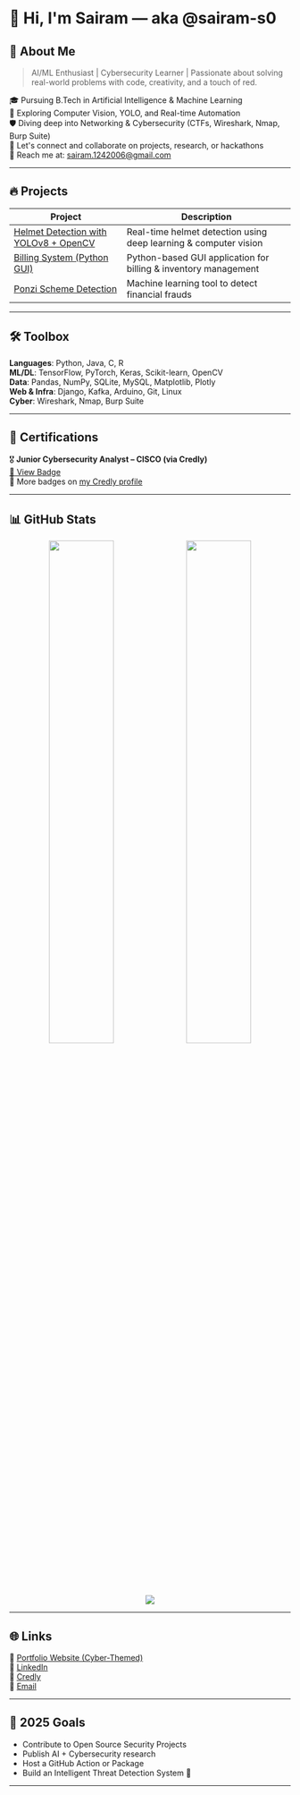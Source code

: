 # 👋 Hi, I'm Sairam — aka @sairam-s0

## 🧠 About Me

> AI/ML Enthusiast | Cybersecurity Learner | Passionate about solving real-world problems with code, creativity, and a touch of red.

🎓 Pursuing B.Tech in Artificial Intelligence & Machine Learning  
🔭 Exploring Computer Vision, YOLO, and Real-time Automation  
🛡️ Diving deep into Networking & Cybersecurity (CTFs, Wireshark, Nmap, Burp Suite)  
💬 Let's connect and collaborate on projects, research, or hackathons  
📧 Reach me at: [sairam.1242006@gmail.com](mailto:sairam.1242006@gmail.com)

---

## 🔥 Projects

| Project | Description |
|--------|-------------|
| [Helmet Detection with YOLOv8 + OpenCV](https://github.com/sairam-s0/helmetdection-using-yolo8m-opencv) | Real-time helmet detection using deep learning & computer vision |
| [Billing System (Python GUI)](https://github.com/sairam-s0/billing-system) | Python-based GUI application for billing & inventory management |
| [Ponzi Scheme Detection](https://github.com/Vijay-31-08-2005/ponzi-scheme-detection) | Machine learning tool to detect financial frauds |

---

## 🛠️ Toolbox

**Languages**: Python, Java, C, R  
**ML/DL**: TensorFlow, PyTorch, Keras, Scikit-learn, OpenCV  
**Data**: Pandas, NumPy, SQLite, MySQL, Matplotlib, Plotly  
**Web & Infra**: Django, Kafka, Arduino, Git, Linux  
**Cyber**: Wireshark, Nmap, Burp Suite  

---

## 🏅 Certifications

🎖️ **Junior Cybersecurity Analyst – CISCO (via Credly)**  
[🔗 View Badge](https://www.credly.com/badges/bd229915-6b73-44c6-97d9-56bd471724f2/public_url)  
🔗 More badges on [my Credly profile](https://www.credly.com/users/sairam-s.ef012473)

---

## 📊 GitHub Stats

<p align="center">
  <img src="https://github-readme-stats.vercel.app/api?username=sairam-s0&theme=dark&hide_border=false" width="48%">
  <img src="https://github-readme-stats.vercel.app/api/top-langs/?username=sairam-s0&layout=compact&theme=dark&hide_border=false" width="48%">
</p>
<p align="center">
  <img src="https://nirzak-streak-stats.vercel.app/?user=sairam-s0&theme=dark&hide_border=false">
</p>

---

## 🌐 Links

🔗 [Portfolio Website (Cyber-Themed)](https://sairam-s0.github.io)  
🔗 [LinkedIn](https://www.linkedin.com/in/sairam-s-092871294/)  
🔗 [Credly](https://www.credly.com/users/sairam-s.ef012473)  
📧 [Email](mailto:sairam.1242006@gmail.com)

---

## 🎯 2025 Goals

- Contribute to Open Source Security Projects  
- Publish AI + Cybersecurity research  
- Host a GitHub Action or Package  
- Build an Intelligent Threat Detection System 🚨

---
